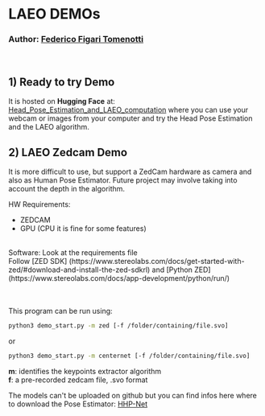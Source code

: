 # LAEO DEMOs
### Author: [Federico Figari Tomenotti](https://github.com/Fede1995) <br />
<br />

## 1) Ready to try Demo 
It is hosted on **Hugging Face** at: [Head_Pose_Estimation_and_LAEO_computation](https://huggingface.co/spaces/FedeFT/Head_Pose_Estimation_and_LAEO_computation)
where you can use your webcam or images from your computer and try the Head Pose Estimation and the LAEO algorithm.
<br />

## 2) LAEO Zedcam Demo
It is more difficult to use, but support a ZedCam hardware as camera and also as Human Pose Estimator. 
Future project may involve taking into account the depth in the algorithm.

HW Requirements: <br />
- ZEDCAM <br />
- GPU (CPU it is fine for some features) <br />
<br />
Software:
Look at the requirements file <br />
Follow [ZED SDK] (https://www.stereolabs.com/docs/get-started-with-zed/#download-and-install-the-zed-sdkrl) and [Python ZED](https://www.stereolabs.com/docs/app-development/python/run/) <br />

<br /><br />
This program can be run using:
```bash
python3 demo_start.py -m zed [-f /folder/containing/file.svo]
```
or 
```bash
python3 demo_start.py -m centernet [-f /folder/containing/file.svo]
```

**m**: identifies the keypoints extractor algorithm\
**f**: a pre-recorded zedcam file, .svo format

The models can't be uploaded on github but you can find infos here where to download the Pose Estimator: [HHP-Net](https://github.com/Malga-Vision/HHP-Net)
